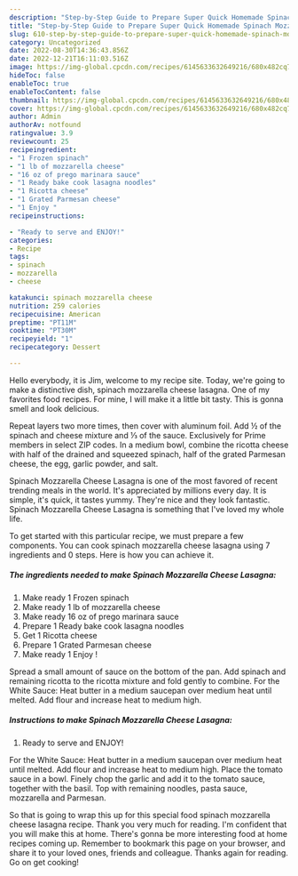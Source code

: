 ```yaml
---
description: "Step-by-Step Guide to Prepare Super Quick Homemade Spinach Mozzarella Cheese Lasagna"
title: "Step-by-Step Guide to Prepare Super Quick Homemade Spinach Mozzarella Cheese Lasagna"
slug: 610-step-by-step-guide-to-prepare-super-quick-homemade-spinach-mozzarella-cheese-lasagna
category: Uncategorized
date: 2022-08-30T14:36:43.856Z
date: 2022-12-21T16:11:03.516Z
image: https://img-global.cpcdn.com/recipes/6145633632649216/680x482cq70/spinach-mozzarella-cheese-lasagna-recipe-main-photo.jpg
hideToc: false
enableToc: true
enableTocContent: false
thumbnail: https://img-global.cpcdn.com/recipes/6145633632649216/680x482cq70/spinach-mozzarella-cheese-lasagna-recipe-main-photo.jpg
cover: https://img-global.cpcdn.com/recipes/6145633632649216/680x482cq70/spinach-mozzarella-cheese-lasagna-recipe-main-photo.jpg
author: Admin
authorAv: notfound
ratingvalue: 3.9
reviewcount: 25
recipeingredient:
- "1 Frozen spinach"
- "1 lb of mozzarella cheese"
- "16 oz of prego marinara sauce"
- "1 Ready bake cook lasagna noodles"
- "1 Ricotta cheese"
- "1 Grated Parmesan cheese"
- "1 Enjoy "
recipeinstructions:

- "Ready to serve and ENJOY!"
categories:
- Recipe
tags:
- spinach
- mozzarella
- cheese

katakunci: spinach mozzarella cheese 
nutrition: 259 calories
recipecuisine: American
preptime: "PT11M"
cooktime: "PT30M"
recipeyield: "1"
recipecategory: Dessert

---
```



Hello everybody, it is Jim, welcome to my recipe site. Today, we're going to make a distinctive dish, spinach mozzarella cheese lasagna. One of my favorites food recipes. For mine, I will make it a little bit tasty. This is gonna smell and look delicious.

Repeat layers two more times, then cover with aluminum foil. Add ½ of the spinach and cheese mixture and ⅓ of the sauce. Exclusively for Prime members in select ZIP codes. In a medium bowl, combine the ricotta cheese with half of the drained and squeezed spinach, half of the grated Parmesan cheese, the egg, garlic powder, and salt.

Spinach Mozzarella Cheese Lasagna is one of the most favored of recent trending meals in the world. It's appreciated by millions every day. It is simple, it's quick, it tastes yummy. They're nice and they look fantastic. Spinach Mozzarella Cheese Lasagna is something that I've loved my whole life.


To get started with this particular recipe, we must prepare a few components. You can cook spinach mozzarella cheese lasagna using 7 ingredients and 0 steps. Here is how you can achieve it.

<!--inarticleads1-->

##### The ingredients needed to make Spinach Mozzarella Cheese Lasagna:

1. Make ready 1 Frozen spinach
1. Make ready 1 lb of mozzarella cheese
1. Make ready 16 oz of prego marinara sauce
1. Prepare 1 Ready bake cook lasagna noodles
1. Get 1 Ricotta cheese
1. Prepare 1 Grated Parmesan cheese
1. Make ready 1 Enjoy !


Spread a small amount of sauce on the bottom of the pan. Add spinach and remaining ricotta to the ricotta mixture and fold gently to combine. For the White Sauce: Heat butter in a medium saucepan over medium heat until melted. Add flour and increase heat to medium high. 

<!--inarticleads2-->

##### Instructions to make Spinach Mozzarella Cheese Lasagna:


1. Ready to serve and ENJOY!

For the White Sauce: Heat butter in a medium saucepan over medium heat until melted. Add flour and increase heat to medium high. Place the tomato sauce in a bowl. Finely chop the garlic and add it to the tomato sauce, together with the basil. Top with remaining noodles, pasta sauce, mozzarella and Parmesan. 

So that is going to wrap this up for this special food spinach mozzarella cheese lasagna recipe. Thank you very much for reading. I'm confident that you will make this at home. There's gonna be more interesting food at home recipes coming up. Remember to bookmark this page on your browser, and share it to your loved ones, friends and colleague. Thanks again for reading. Go on get cooking!
